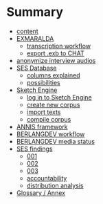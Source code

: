 # Summary

- [content][1]
- [EXMARALDA][2]
	- [transcription workflow][3]
	- [export .exb to CHAT][4]
- [anonymize interview audios][5]
- [SES Database][6]
	- [columns explained][7]
	- [possibilities][8]
- [Sketch Engine][9]
	- [log in to Sketch Engine][10]
	- [create new corpus][11]
	- [import texts][12]
	- [compile corpus][13]
- [ANNIS framework][14]
- [BERLANGDEV workflow][15]
- [BERLANGDEV media status][16]
- [SES findings][17]
	- [001][18]
	- [002][19]
	- [003][20]
	- [accountability][21]
	- [distribution analysis][22]
- [Glossary / Annex][23]

[1]:	a_intro.md
[2]:	e1_exmaralda0.md
[3]:	e1_exmaralda2.md
[4]:	e1_exmaralda.md
[5]:	f_audacity.md
[6]:	c_sesdb01.md
[7]:	d_sesdb002.md
[8]:	e_sesdb003.md
[9]:	g_pageske0.md
[10]:	h_page001.md
[11]:	i_page003.md
[12]:	j_page004.md
[13]:	k_page005.md
[14]:	l_annis01.md
[15]:	m_berlangdev01.md
[16]:	n_ses-status.md
[17]:	o_findings00.md
[18]:	p_findings01.md
[19]:	q_findings02.md
[20]:	r_findings03.md
[21]:	s_sesdb004.md
[22]:	t_sesdist001.md
[23]:	z1_annex.md